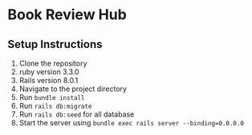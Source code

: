 
# Book Review Hub
## Setup Instructions

1. Clone the repository
2. ruby version 3.3.0
3. Rails version 8.0.1
4. Navigate to the project directory
5. Run `bundle install`
6. Run `rails db:migrate`
7. Run `rails db:seed` for all database
8. Start the server using `bundle exec rails server --binding=0.0.0.0`
